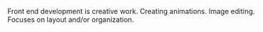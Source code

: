 Front end development is creative work.
Creating animations.
Image editing.
Focuses on layout and/or organization.
